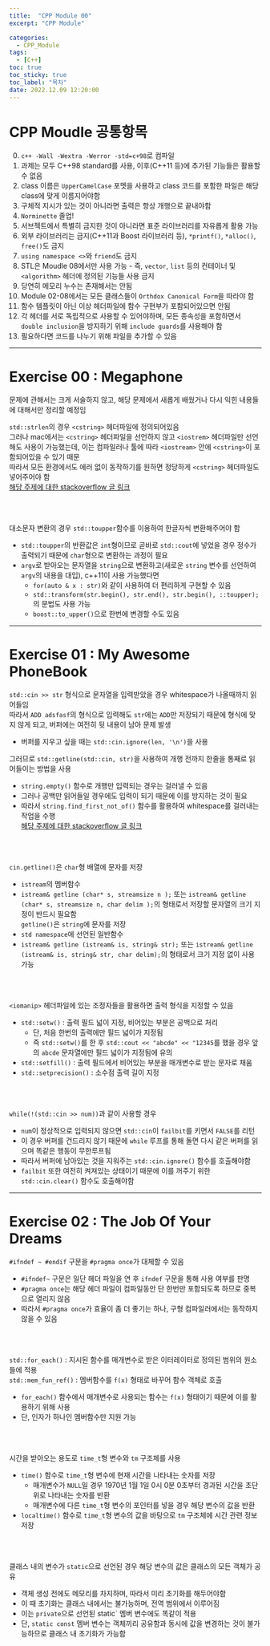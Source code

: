 ```yaml
---
title:  "CPP Module 00"
excerpt: "CPP Module"

categories:
  - CPP_Module
tags:
  - [C++]
toc: true
toc_sticky: true
toc_label: "목차"
date: 2022.12.09 12:20:00
---
```


# CPP Moudle 공통항목

0. `c++ -Wall -Wextra -Werror -std=c+98`로 컴파일
1. 과제는 모두 C++98 standard를 사용, 이후(C++11 등)에 추가된 기능들은 활용할 수 없음    
2. class 이름은 `UpperCamelCase` 포멧을 사용하고 class 코드를 포함한 파일은 해당 class에 맞게 이름지어야함    
3. 구체적 지시가 있는 것이 아니라면 출력은 항상 개행으로 끝내야함    
4. `Norminette` 졸업!    
5. 서브젝트에서 특별히 금지한 것이 아니라면 표준 라이브러리를 자유롭게 활용 가능    
6. 외부 라이브러리는 금지(C++11과 Boost 라이브러리 등), `*printf()`, `*alloc()`, `free()`도 금지    
7. `using namespace <>`와 `friend`도 금지    
8. STL은 Moudle 08에서만 사용 가능 - 즉, `vector`, `list` 등의 컨테이너 및 `<algorithm>` 헤더에 정의된 기능들 사용 금지    
9. 당연히 메모리 누수는 존재해서는 안됨    
10. Module 02-08에서는 모든 클래스들이 `Orthdox Canonical Form`을 따라야 함    
11. 함수 템플릿이 아닌 이상 헤더파일에 함수 구현부가 포함되어있으면 안됨    
12. 각 헤더를 서로 독립적으로 사용할 수 있어야하며, 모든 종속성을 포함하면서 `double inclusion`을 방지하기 위해 `include guards`를 사용해야 함    
13. 필요하다면 코드를 나누기 위해 파일을 추가할 수 있음    

***

# Exercise 00 : Megaphone

문제에 관해서는 크게 서술하지 않고, 해당 문제에서 새롭게 배웠거나 다시 익힌 내용들에 대해서만 정리할 예정임    

`std::strlen`의 경우 `<cstring>` 헤더파일에 정의되어있음    
그러나 mac에서는 `<cstring>` 헤더파일을 선언하지 않고 `<iostrem>` 헤더파일만 선언해도 사용이 가능했는데, 이는 컴파일러나 툴에 따라 `<iostream>` 안에 `<cstring>`이 포함되어있을 수 있기 때문    
따라서 모든 환경에서도 에러 없이 동작하기를 원하면 정당하게 `<cstring>` 헤더파일도 넣어주어야 함    
[해당 주제에 대한 stackoverflow 글 링크](https://stackoverflow.com/questions/19107845/which-c-header-file-declares-strlen)

<br/><br/>

대소문자 변환의 경우 `std::toupper`함수를 이용하여 한글자씩 변환해주어야 함    
* `std::toupper`의 반환값은 `int`형이므로 곧바로 `std::cout`에 넣었을 경우 정수가 출력되기 때문에 `char`형으로 변환하는 과정이 필요    
* `argv`로 받아오는 문자열을 `string`으로 변환하고(새로운 `string` 변수를 선언하여 `argv`의 내용을 대입), c++11이 사용 가능했다면
	* `for(auto & x : str)`와 같이 사용하여 더 편리하게 구현할 수 있음    
	* `std::transform(str.begin(), str.end(), str.begin(), ::toupper);`의 문법도 사용 가능
	* `boost::to_upper()`으로 한번에 변경할 수도 있음

***

# Exercise 01 : My Awesome PhoneBook

`std::cin >> str` 형식으로 문자열을 입력받았을 경우 whitespace가 나올때까지 읽어들임    
따라서 `ADD adsfasf`의 형식으로 입력해도 `str`에는 `ADD`만 저장되기 때문에 형식에 맞지 않게 되고, 버퍼에는 여전히 뒷 내용이 남아 문제 발생    
* 버퍼를 지우고 싶을 때는 `std::cin.ignore(len, '\n')`을 사용

그러므로 `std::getline(std::cin, str)`을 사용하여 개행 전까지 한줄을 통째로 읽어들이는 방법을 사용
* `string.empty()` 함수로 개행만 입력되는 경우는 걸러낼 수 있음    
* 그러나 공백만 읽어들일 경우에도 입력이 되기 때문에 이를 방지하는 것이 필요    
* 따라서 `string.find_first_not_of()` 함수를 활용하여 whitespace를 걸러내는 작업을 수행    
[해당 주제에 대한 stackoverflow 글 링크](https://stackoverflow.com/questions/6444842/efficient-way-to-check-if-stdstring-has-only-spaces)

<br/><br/>

`cin.getline()`은 `char`형 배열에 문자를 저장    
* `istream`의 멤버함수
* `istream& getline (char* s, streamsize n );` 또는 `istream& getline (char* s, streamsize n, char delim );`의 형태로서 저장할 문자열의 크기 지정이 반드시 필요함    
`getline()`은 `string`에 문자를 저장    
* `std namespace`에 선언된 일반함수
* `istream& getline (istream& is, string& str);` 또는 `istream& getline (istream& is, string& str, char delim);`의 형태로서 크기 지정 없이 사용 가능    

<br/><br/>

`<iomanip>` 헤더파일에 있는 조정자들을 활용하면 출력 형식을 지정할 수 있음
* `std::setw()` : 출력 필드 넓이 지정, 비어있는 부분은 공백으로 처리
	* 단, 처음 한번의 출력에만 필드 넓이가 지정됨
	* 즉 `std::setw()`를 한 후 `std::cout << "abcde" << "12345`를 했을 경우 앞의 `abcde` 문자열에만 필드 넓이가 지정됨에 유의
* `std::setfill()` : 출력 필드에서 비어있는 부분을 매개변수로 받는 문자로 채움
* `std::setprecision()` : 소수점 출력 길이 지정

<br/><br/>

`while(!(std::cin >> num))`과 같이 사용할 경우
* `num`이 정상적으로 입력되지 않으면 `std::cin`이 `failbit`를 키면서 `FALSE`를 리턴
* 이 경우 버퍼를 건드리지 않기 때문에 `while` 루프를 통해 돌면 다시 같은 버퍼를 읽으며 똑같은 행동이 무한루프됨
* 따라서 버퍼에 남아있는 것을 지워주는 `std::cin.ignore()` 함수를 호출해야함
* `failbit` 또한 여전히 켜져있는 상태이기 때문에 이를 꺼주기 위한 `std::cin.clear()` 함수도 호출해야함

***

# Exercise 02 : The Job Of Your Dreams

`#ifndef ~ #endif` 구문을 `#pragma once`가 대체할 수 있음    
* `#ifndef~` 구문은 일단 헤더 파일을 연 후 `ifndef` 구문을 통해 사용 여부를 판명
* `#pragma once`는 해당 헤더 파일이 컴파일동안 단 한번만 포함되도록 하므로 중복으로 열리지 않음
* 따라서 `#pragma once`가 효율이 좀 더 좋기는 하나, 구형 컴파일러에서는 동작하지 않을 수 있음

<br/><br/>

`std::for_each()` : 지시된 함수를 매개변수로 받은 이터레이터로 정의된 범위의 원소들에 적용    
`std::mem_fun_ref()` : 멤버함수를 `f(x)` 형태로 바꾸어 함수 객체로 호출    
* `for_each()` 함수에서 매개변수로 사용되는 함수는 `f(x)` 형태이기 때문에 이를 활용하기 위해 사용
* 단, 인자가 하나인 멤버함수만 지원 가능

<br/><br/>

시간을 받아오는 용도로 `time_t`형 변수와 `tm` 구조체를 사용
* `time()` 함수로 `time_t`형 변수에 현재 시간을 나타내는 숫자를 저장
	* 매개변수가 `NULL`일 경우 1970년 1월 1일 0시 0분 0초부터 경과된 시간을 초단위로 나타내는 숫자를 반환
	* 매개변수에 다른 `time_t`형 변수의 포인터를 넣을 경우 해당 변수의 값을 반환
* `localtime()` 함수로 `time_t`형 변수의 값을 바탕으로 `tm` 구조체에 시간 관련 정보 저장

<br/><br/>

클래스 내의 변수가 `static`으로 선언된 경우 해당 변수의 값은 클래스의 모든 객체가 공유    
* 객체 생성 전에도 메모리를 차지하며, 따라서 미리 초기화를 해두어야함   
* 이 때 초기화는 클래스 내에서는 불가능하며, 전역 범위에서 이루어짐    
* 이는 `private`으로 선언된 static` 멤버 변수에도 똑같이 적용    
* 단, `static const` 멤버 변수는 객체끼리 공유함과 동시에 값을 변경하는 것이 불가능하므로 클래스 내 초기화가 가능함    